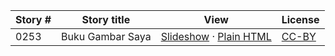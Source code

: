 Story # | Story title | View | License
-------- | -----------  |:-------:| -------
0253 | Buku Gambar Saya | <a href="https://global-asp.github.io/stories/ms/0253_buku-gambar-saya_slides.html" target="_blank">Slideshow</a> · [Plain HTML](https://global-asp.github.io/stories/ms/0253_buku-gambar-saya.html) | [CC-BY](https://creativecommons.org/licenses/by/3.0/)
